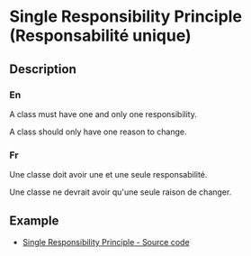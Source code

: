 # Single Responsibility Principle (Responsabilité unique)


## Description

### En

A class must have one and only one responsibility.

A class should only have one reason to change.

### Fr

Une classe doit avoir une et une seule responsabilité.

Une classe ne devrait avoir qu'une seule raison de changer.


## Example

* [Single Responsibility Principle - Source code](https://github.com/s-damian/solid-php/tree/master/src/1_single-responsibility-principle/index.php)
